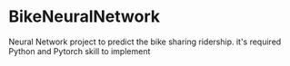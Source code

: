 # BikeNeuralNetwork
Neural Network project to predict the bike sharing ridership. it's required Python and Pytorch skill to implement
